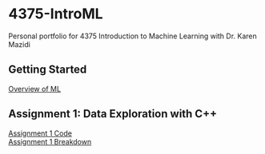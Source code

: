 # 4375-IntroML
Personal portfolio for 4375 Introduction to Machine Learning with Dr. Karen Mazidi

## Getting Started

[Overview of ML](https://github.com/AustinGirouard/4375-IntroML/blob/main/Overview_of_ML.pdf)

## Assignment 1: Data Exploration with C++

[Assignment 1 Code](https://github.com/AustinGirouard/4375-IntroML/blob/main/Assignment%201%20Files/main.cpp)  
[Assignment 1 Breakdown](https://github.com/AustinGirouard/4375-IntroML/blob/main/Assignment%201%20Files/Assignment1_Data_Exploration_Breakdown.pdf)
